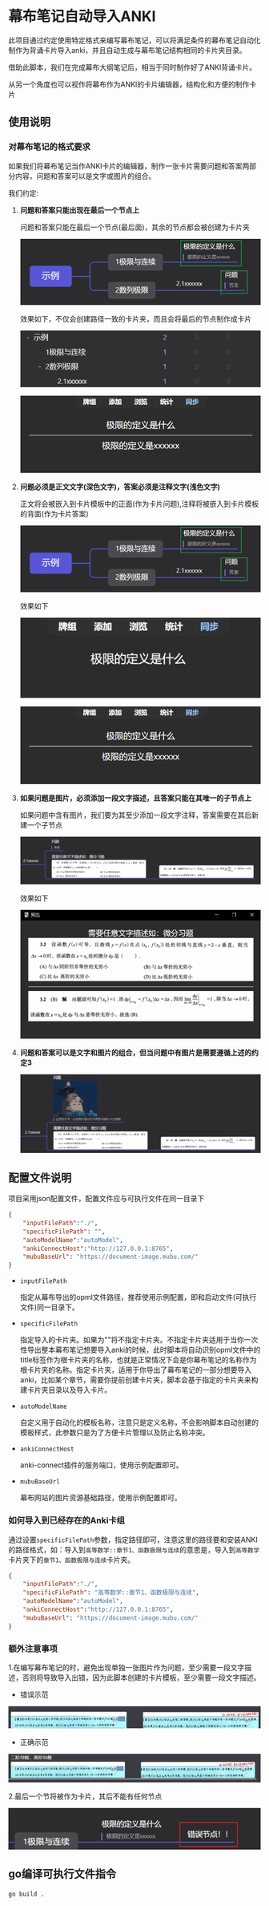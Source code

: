 # 幕布笔记自动导入ANKI

此项目通过约定使用特定格式来编写幕布笔记，可以将满足条件的幕布笔记自动化制作为背诵卡片导入anki，并且自动生成与幕布笔记结构相同的卡片夹目录。

借助此脚本，我们在完成幕布大纲笔记后，相当于同时制作好了ANKI背诵卡片。

从另一个角度也可以视作将幕布作为ANKI的卡片编辑器，结构化和方便的制作卡片

## 使用说明
### 对幕布笔记的格式要求

如果我们将幕布笔记当作ANKI卡片的编辑器，制作一张卡片需要问题和答案两部分内容，问题和答案可以是文字或图片的组合。

我们约定:

1. **问题和答案只能出现在最后一个节点上**
    
    问题和答案只能在最后一个节点(最后面)，其余的节点都会被创建为卡片夹

    ![alt text](static/示例1-1.png)

    效果如下，不仅会创建路径一致的卡片夹，而且会将最后的节点制作成卡片

    ![alt text](static/示例1-2.png)

    ![alt text](static/示例2-2.png)

2. **问题必须是正文文字(深色文字)，答案必须是注释文字(浅色文字)**
   
    正文将会被嵌入到卡片模板中的正面(作为卡片问题),注释将被嵌入到卡片模板的背面(作为卡片答案)

   ![alt text](static/示例1-1.png)

   效果如下

   ![alt text](static/示例2-3.png)

   ![alt text](static/示例2-2.png)

3. **如果问题是图片，必须添加一段文字描述，且答案只能在其唯一的子节点上**

    如果问题中含有图片，我们要为其至少添加一段文字注释，答案需要在其后新建一个子节点

   ![alt text](static/示例3-1.png)

    效果如下


    ![alt text](static/示例3-2.png)

4. **问题和答案可以是文字和图片的组合，但当问题中有图片是需要遵循上述的约定3**

    ![alt text](static/示例4-1.png)

## 配置文件说明

项目采用json配置文件，配置文件应与可执行文件在同一目录下

```json
{
    "inputFilePath":"./", 
    "specificFilePath": "", 
    "autoModelName":"autoModel", 
    "ankiConnectHost":"http://127.0.0.1:8765",  
    "mubuBaseUrl": "https://document-image.mubu.com/"
}
```
- `inputFilePath` 
  
  指定从幕布导出的opml文件路径，推荐使用示例配置，即和启动文件(可执行文件)同一目录下。
  
- `specificFilePath` 
  
  指定导入的卡片夹。如果为""将不指定卡片夹。不指定卡片夹适用于当你一次性导出整本幕布笔记想要导入anki的时候，此时脚本将自动识别opml文件中的title标签作为根卡片夹的名称，也就是正常情况下会是你幕布笔记的名称作为根卡片夹的名称。指定卡片夹，适用于你导出了幕布笔记的一部分想要导入anki，比如某个章节，需要你提前创建卡片夹，脚本会基于指定的卡片夹来构建卡片夹目录以及导入卡片。

- `autoModelName`

    自定义用于自动化的模板名称，注意只是定义名称，不会影响脚本自动创建的模板样式，此参数只是为了方便卡片管理以及防止名称冲突。

- `ankiConnectHost` 

    anki-connect插件的服务端口，使用示例配置即可。

- `mubuBaseUrl`

    幕布网站的图片资源基础路径，使用示例配置即可。


### 如何导入到已经存在的Anki卡组

通过设置`specificFilePath`参数，指定路径即可，注意这里的路径要和安装ANKI的路径格式，如：导入到`高等数学::章节1、函数极限与连续`的意思是，导入到`高等数学`卡片夹下的`章节1、函数极限与连续`卡片夹。

```json
{
    "inputFilePath":"./",
    "specificFilePath": "高等数学::章节1、函数极限与连续", 
    "autoModelName":"autoModel",
    "ankiConnectHost":"http://127.0.0.1:8765",
    "mubuBaseUrl": "https://document-image.mubu.com/"
}
```


### 额外注意事项

1.在编写幕布笔记的时，避免出现单独一张图片作为问题，至少需要一段文字描述，否则将导致导入出错，因为此脚本创建的卡片模板，至少需要一段文字描述。
  
- 错误示范

![alt text](static/图片问题错误做法.png)

- 正确示范

![alt text](static/图片问题正确做法.png)

2.最后一个节将被作为卡片，其后不能有任何节点

![alt text](static/节点问题错误示范.png)

## go编译可执行文件指令
```bash
go build .
```